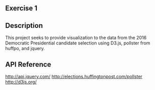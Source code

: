 ## Exercise 1

## Description

This project seeks to provide visualization to the data from the 2016 Democratic Presidential candidate selection using D3.js, pollster from huffpo, and jquery.

## API Reference

http://api.jquery.com/
http://elections.huffingtonpost.com/pollster
http://d3js.org/